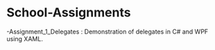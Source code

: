 # School-Assignments

-Assignment_1_Delegates : Demonstration of delegates in C# and WPF using XAML.
